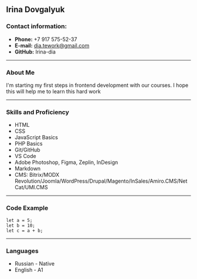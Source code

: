 ## Irina Dovgalyuk

### Contact information:

* **Phone:** +7 917 575-52-37
* **E-mail:** dia.tework@gmail.com
* **GitHub:** Irina-dia

*****

### About Me

I'm starting my first steps in frontend development with our courses. I hope this will help me to learn this hard  work

*****

### Skills and Proficiency

* HTML
* CSS
* JavaScript Basics
* PHP Basics
* Git/GitHub
* VS Code
* Adobe Photoshop, Figma, Zeplin, InDesign
* Markdown
* CMS: Bitrix/MODX Revolution/Joomla/WordPress/Drupal/Magento/InSales/Amiro.CMS/NetCat/UMI.CMS

*****

### Code Example

```
let a = 5;
let b = 10;
let c = a + b;
```

*****

### Languages
* Russian - Native
* English - A1
